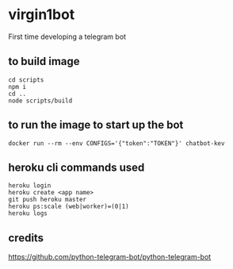 # virgin1bot
First time developing a telegram bot

## to build image
```
cd scripts
npm i
cd ..
node scripts/build
```

## to run the image to start up the bot
```
docker run --rm --env CONFIGS='{"token":"TOKEN"}' chatbot-kev
```

## heroku cli commands used
```
heroku login
heroku create <app name>
git push heroku master
heroku ps:scale (web|worker)=(0|1)
heroku logs
```

## credits
https://github.com/python-telegram-bot/python-telegram-bot
